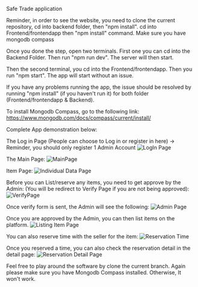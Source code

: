 Safe Trade application

Reminder, in order to see the website, you need to clone the current repository, cd into backend folder, then "npm install". cd into Frontend/frontendapp then "npm install" command. Make sure you have mongodb compass

Once you done the step, open two terminals. First one you can cd into the Backend Folder. Then run "npm run dev". The server will then start.

Then the second terminal, you cd into the Frontend/frontendapp. Then you run "npm start". The app will start without an issue.

If you have any problems running the app, the issue should be resolved by running "npm install" (if you haven't run it) for both folder (Frontend/frontendapp & Backend). 

To install Mongodb Compass, go to the following link: https://www.mongodb.com/docs/compass/current/install/



Complete App demonstration below:

The Log in Page (People can choose to Log in or register in here) -> Reminder, you should only register 1 Admin Account 
![LogIn Page](https://github.com/user-attachments/assets/18243c60-fbe6-4ac5-bb2a-2824c54d0045)



The Main Page: 
![MainPage](https://github.com/user-attachments/assets/28b03684-edbb-444d-b37c-b45d626e69eb)



Item Page:
![Individual Data Page](https://github.com/user-attachments/assets/64e76200-eaea-4bbe-ba34-54e55bb14649)



Before you can List/reserve any items, you need to get approve by the Admin: (You will be redirect to Verify Page if you are not being approved):
![VerifyPage](https://github.com/user-attachments/assets/d5df1b08-065a-46e3-a9d0-1198c90b81d9)



Once verify form is sent, the Admin will see the following: 
![Admin Page](https://github.com/user-attachments/assets/cea964dd-8fe8-4e0e-afda-6c5725cc095d)




Once you are approved by the Admin, you can then list items on the platform.
![Listing Item Page](https://github.com/user-attachments/assets/29d888d5-b75d-4e4c-aa70-5cd5e774fd8e)



You can also reserve time with the seller for the item:
![Reservation Time](https://github.com/user-attachments/assets/c2571789-2bde-4245-b444-ada8344bf0cc)



Once you reserved a time, you can also check the reservation detail in the detail page:
![Reservation Detail Page](https://github.com/user-attachments/assets/df349f8b-54f3-496e-84ed-33b4bebbf754)


Feel free to play around the software by clone the current branch. Again please make sure you have Mongodb Compass installed. Otherwise, It won't work.




